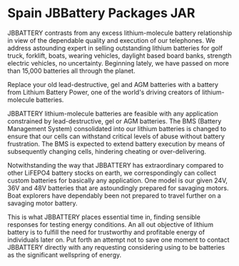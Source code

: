 # Spain JBBattery Packages JAR

JBBATTERY contrasts from any excess lithium-molecule battery relationship in view of the dependable quality and execution of our telephones. We address astounding expert in selling outstanding lithium batteries for golf truck, forklift, boats, wearing vehicles, daylight based board banks, strength electric vehicles, no uncertainty. Beginning lately, we have passed on more than 15,000 batteries all through the planet. 

Replace your old lead-destructive, gel and AGM batteries with a battery from Lithium Battery Power, one of the world's driving creators of lithium-molecule batteries. 

JBBATTERY lithium-molecule batteries are feasible with any application constrained by lead-destructive, gel or AGM batteries. The BMS (Battery Management System) consolidated into our lithium batteries is changed to ensure that our cells can withstand critical levels of abuse without battery frustration. The BMS is expected to extend battery execution by means of subsequently changing cells, hindering cheating or over-delivering. 

Notwithstanding the way that JBBATTERY has extraordinary compared to other LiFEPO4 battery stocks on earth, we correspondingly can collect custom batteries for basically any application. One model is our given 24V, 36V and 48V batteries that are astoundingly prepared for savaging motors. Boat explorers have dependably been not prepared to travel further on a savaging motor battery. 

This is what JBBATTERY places essential time in, finding sensible responses for testing energy conditions. An all out objective of lithium battery is to fulfill the need for trustworthy and profitable energy of individuals later on. Put forth an attempt not to save one moment to contact JBBATTERY directly with any requesting considering using to be batteries as the significant wellspring of energy.
